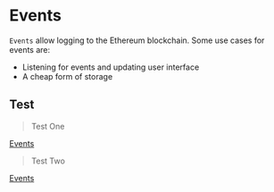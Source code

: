 # Events

`Events` allow logging to the Ethereum blockchain. Some use cases for events are:

- Listening for events and updating user interface
- A cheap form of storage

## Test

> Test One

[Events](./images/event.png "Events")

> Test Two

[Events](./images/event_2.png "Events")
